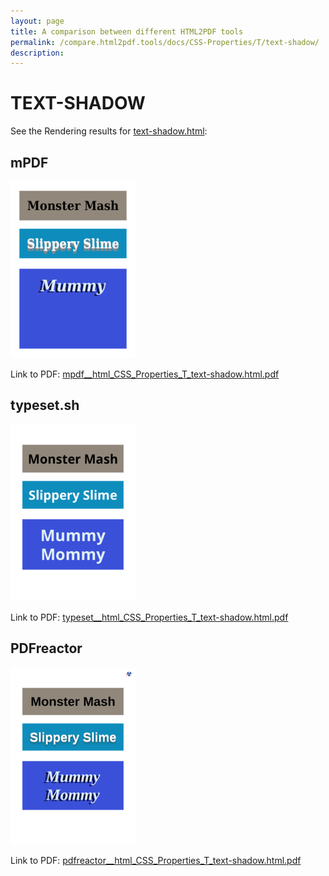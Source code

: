 ```yaml
---
layout: page
title: A comparison between different HTML2PDF tools
permalink: /compare.html2pdf.tools/docs/CSS-Properties/T/text-shadow/
description: 
---
```


# TEXT-SHADOW

See the Rendering results for [text-shadow.html](/html/CSS%20Properties/T/text-shadow.html):

## mPDF
![](mpdf__html_CSS_Properties_T_text-shadow.html.png) 

Link to PDF: [mpdf__html_CSS_Properties_T_text-shadow.html.pdf](mpdf__html_CSS_Properties_T_text-shadow.html.pdf)

## typeset.sh
![](typeset__html_CSS_Properties_T_text-shadow.html.png) 

Link to PDF: [typeset__html_CSS_Properties_T_text-shadow.html.pdf](typeset__html_CSS_Properties_T_text-shadow.html.pdf)

## PDFreactor
![](pdfreactor__html_CSS_Properties_T_text-shadow.html.png) 

Link to PDF: [pdfreactor__html_CSS_Properties_T_text-shadow.html.pdf](pdfreactor__html_CSS_Properties_T_text-shadow.html.pdf)
